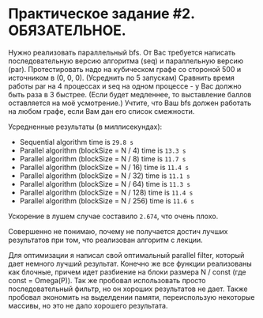 # Практическое задание #2. ОБЯЗАТЕЛЬНОЕ.

Нужно реализовать параллельный bfs. От Вас требуется написать последовательную версию алгоритма  (seq) и параллельную версию (par). Протестировать надо на кубическом графе со стороной 500 и источником в (0, 0, 0). (Усреднить по 5 запускам) Сравнить время работы par на 4 процессах и seq на одном процессе - у Вас должно быть раза в 3 быстрее.  (Если будет медленнее, то выставление баллов оставляется на моё усмотрение.) Учтите, что Ваш bfs должен работать на любом графе, если Вам дан его список смежности.

Усредненные результаты (в миллисекундах):
* Sequential algorithm time is `29.8 s`
* Parallel algorithm (blockSize = N / 4) time is `13.3 s`
* Parallel algorithm (blockSize = N / 8) time is `11.7 s`
* Parallel algorithm (blockSize = N / 16) time is `11.4 s`
* Parallel algorithm (blockSize = N / 32) time is `11.1 s`
* Parallel algorithm (blockSize = N / 64) time is `11.3 s`
* Parallel algorithm (blockSize = N / 128) time is `11.4 s`
* Parallel algorithm (blockSize = N / 256) time is `11.6 s`

Ускорение в лушем случае составило `2.674`, что очень плохо.

Совершенно не понимаю, почему не получается достич лучших результатов при том, что реализован алгоритм с лекции.

Для оптимизации я написал свой оптимальный parallel filter, который дает немного лучший результат.
Конечно же все функции реализованы как блочные, причем идет разбиение на блоки размера N / const (где const = Omega(P)). 
Так же пробовал использовать просто последовательный фильтр, но он хороших результатов не дает. 
Также пробовал экономить на выделдении памяти, переиспользую некоторые массивы, но это не дало хорошего результата.
